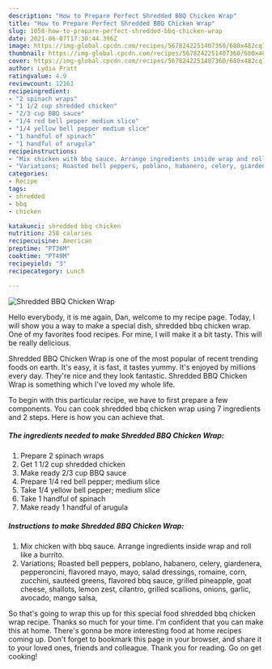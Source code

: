 ```yaml
---
description: "How to Prepare Perfect Shredded BBQ Chicken Wrap"
title: "How to Prepare Perfect Shredded BBQ Chicken Wrap"
slug: 1058-how-to-prepare-perfect-shredded-bbq-chicken-wrap
date: 2021-06-07T17:30:44.396Z
image: https://img-global.cpcdn.com/recipes/5678242251407360/680x482cq70/shredded-bbq-chicken-wrap-recipe-main-photo.jpg
thumbnail: https://img-global.cpcdn.com/recipes/5678242251407360/680x482cq70/shredded-bbq-chicken-wrap-recipe-main-photo.jpg
cover: https://img-global.cpcdn.com/recipes/5678242251407360/680x482cq70/shredded-bbq-chicken-wrap-recipe-main-photo.jpg
author: Lydia Pratt
ratingvalue: 4.9
reviewcount: 12161
recipeingredient:
- "2 spinach wraps"
- "1 1/2 cup shredded chicken"
- "2/3 cup BBQ sauce"
- "1/4 red bell pepper medium slice"
- "1/4 yellow bell pepper medium slice"
- "1 handful of spinach"
- "1 handful of arugula"
recipeinstructions:
- "Mix chicken with bbq sauce. Arrange ingredients inside wrap and roll like a burrito."
- "Variations; Roasted bell peppers, poblano, habanero, celery, giardenera, pepperoncini, flavored mayo, mayo, salad dressings, romaine, corn, zucchini, sautéed greens, flavored bbq sauce, grilled pineapple, goat cheese, shallots, lemon zest, cilantro, grilled scallions, onions, garlic, avocado, mango salsa,"
categories:
- Recipe
tags:
- shredded
- bbq
- chicken

katakunci: shredded bbq chicken 
nutrition: 258 calories
recipecuisine: American
preptime: "PT36M"
cooktime: "PT49M"
recipeyield: "3"
recipecategory: Lunch

---
```



![Shredded BBQ Chicken Wrap](https://img-global.cpcdn.com/recipes/5678242251407360/680x482cq70/shredded-bbq-chicken-wrap-recipe-main-photo.jpg)

Hello everybody, it is me again, Dan, welcome to my recipe page. Today, I will show you a way to make a special dish, shredded bbq chicken wrap. One of my favorites food recipes. For mine, I will make it a bit tasty. This will be really delicious.

Shredded BBQ Chicken Wrap is one of the most popular of recent trending foods on earth. It's easy, it is fast, it tastes yummy. It's enjoyed by millions every day. They're nice and they look fantastic. Shredded BBQ Chicken Wrap is something which I've loved my whole life.




To begin with this particular recipe, we have to first prepare a few components. You can cook shredded bbq chicken wrap using 7 ingredients and 2 steps. Here is how you can achieve that.

<!--inarticleads1-->

##### The ingredients needed to make Shredded BBQ Chicken Wrap:

1. Prepare 2 spinach wraps
1. Get 1 1/2 cup shredded chicken
1. Make ready 2/3 cup BBQ sauce
1. Prepare 1/4 red bell pepper; medium slice
1. Take 1/4 yellow bell pepper; medium slice
1. Take 1 handful of spinach
1. Make ready 1 handful of arugula




<!--inarticleads2-->

##### Instructions to make Shredded BBQ Chicken Wrap:

1. Mix chicken with bbq sauce. Arrange ingredients inside wrap and roll like a burrito.
1. Variations; Roasted bell peppers, poblano, habanero, celery, giardenera, pepperoncini, flavored mayo, mayo, salad dressings, romaine, corn, zucchini, sautéed greens, flavored bbq sauce, grilled pineapple, goat cheese, shallots, lemon zest, cilantro, grilled scallions, onions, garlic, avocado, mango salsa,




So that's going to wrap this up for this special food shredded bbq chicken wrap recipe. Thanks so much for your time. I'm confident that you can make this at home. There's gonna be more interesting food at home recipes coming up. Don't forget to bookmark this page in your browser, and share it to your loved ones, friends and colleague. Thank you for reading. Go on get cooking!
